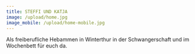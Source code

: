 ```yaml
---
title: STEFFI UND KATJA
image: /upload/home.jpg
image_mobile: /upload/home-mobile.jpg
---
```

Als freiberufliche Hebammen in Winterthur in der Schwangerschaft und im Wochenbett für euch da.
